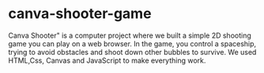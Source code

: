 # canva-shooter-game
Canva Shooter" is a computer project where we built a simple 2D shooting game you can play on a web browser. In the game, you control a spaceship, trying to avoid obstacles and shoot down other bubbles to survive. We used HTML,Css, Canvas and JavaScript to make everything work. 
